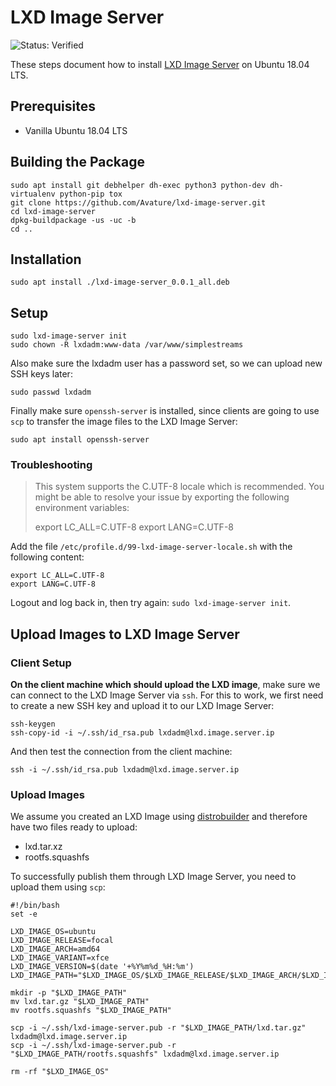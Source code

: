 # LXD Image Server

![Status: Verified](https://img.shields.io/badge/status-verified-58c633)

These steps document how to install [LXD Image Server](https://github.com/Avature/lxd-image-server) on Ubuntu 18.04 LTS.

## Prerequisites

- Vanilla Ubuntu 18.04 LTS

## Building the Package

```
sudo apt install git debhelper dh-exec python3 python-dev dh-virtualenv python-pip tox
git clone https://github.com/Avature/lxd-image-server.git
cd lxd-image-server
dpkg-buildpackage -us -uc -b
cd ..
```

## Installation

```
sudo apt install ./lxd-image-server_0.0.1_all.deb
```

## Setup

```
sudo lxd-image-server init
sudo chown -R lxdadm:www-data /var/www/simplestreams
```

Also make sure the lxdadm user has a password set, so we can upload new SSH keys later:

```
sudo passwd lxdadm
```

Finally make sure `openssh-server` is installed, since clients are going to use `scp` to transfer the image files to the LXD Image Server:

```
sudo apt install openssh-server
```

### Troubleshooting

> This system supports the C.UTF-8 locale which is recommended. You might be able to resolve your issue by exporting the following environment variables:
>
>    export LC_ALL=C.UTF-8
>    export LANG=C.UTF-8

Add the file `/etc/profile.d/99-lxd-image-server-locale.sh` with the following content:

```
export LC_ALL=C.UTF-8
export LANG=C.UTF-8
```

Logout and log back in, then try again: `sudo lxd-image-server init`.

## Upload Images to LXD Image Server

### Client Setup

**On the client machine which should upload the LXD image**, make sure we can connect to the LXD Image Server via `ssh`.
For this to work, we first need to create a new SSH key and upload it to our LXD Image Server:

```
ssh-keygen
ssh-copy-id -i ~/.ssh/id_rsa.pub lxdadm@lxd.image.server.ip
```

And then test the connection from the client machine:

```
ssh -i ~/.ssh/id_rsa.pub lxdadm@lxd.image.server.ip
```

### Upload Images

We assume you created an LXD Image using [distrobuilder](https://github.com/lxc/distrobuilder) and therefore have two files ready to upload:

- lxd.tar.xz
- rootfs.squashfs

To successfully publish them through LXD Image Server, you need to upload them using `scp`:

```
#!/bin/bash
set -e

LXD_IMAGE_OS=ubuntu
LXD_IMAGE_RELEASE=focal
LXD_IMAGE_ARCH=amd64
LXD_IMAGE_VARIANT=xfce
LXD_IMAGE_VERSION=$(date '+%Y%m%d_%H:%m')
LXD_IMAGE_PATH="$LXD_IMAGE_OS/$LXD_IMAGE_RELEASE/$LXD_IMAGE_ARCH/$LXD_IMAGE_VARIANT/$LXD_IMAGE_VERSION"

mkdir -p "$LXD_IMAGE_PATH"
mv lxd.tar.gz "$LXD_IMAGE_PATH"
mv rootfs.squashfs "$LXD_IMAGE_PATH"

scp -i ~/.ssh/lxd-image-server.pub -r "$LXD_IMAGE_PATH/lxd.tar.gz" lxdadm@lxd.image.server.ip
scp -i ~/.ssh/lxd-image-server.pub -r "$LXD_IMAGE_PATH/rootfs.squashfs" lxdadm@lxd.image.server.ip

rm -rf "$LXD_IMAGE_OS"
```